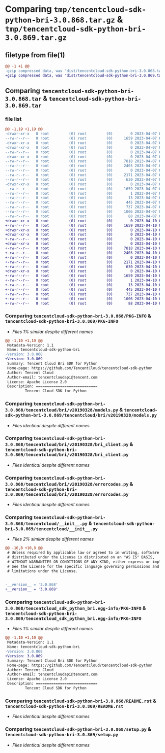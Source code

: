 # Comparing `tmp/tencentcloud-sdk-python-bri-3.0.868.tar.gz` & `tmp/tencentcloud-sdk-python-bri-3.0.869.tar.gz`

## filetype from file(1)

```diff
@@ -1 +1 @@
-gzip compressed data, was "dist/tencentcloud-sdk-python-bri-3.0.868.tar", last modified: Fri Apr  7 00:20:24 2023, max compression
+gzip compressed data, was "dist/tencentcloud-sdk-python-bri-3.0.869.tar", last modified: Mon Apr 10 02:56:05 2023, max compression
```

## Comparing `tencentcloud-sdk-python-bri-3.0.868.tar` & `tencentcloud-sdk-python-bri-3.0.869.tar`

### file list

```diff
@@ -1,19 +1,19 @@
-drwxr-xr-x   0 root         (0) root         (0)        0 2023-04-07 00:20:23.000000 tencentcloud-sdk-python-bri-3.0.868/
--rw-r--r--   0 root         (0) root         (0)     1659 2023-04-07 00:20:23.000000 tencentcloud-sdk-python-bri-3.0.868/PKG-INFO
-drwxr-xr-x   0 root         (0) root         (0)        0 2023-04-07 00:20:23.000000 tencentcloud-sdk-python-bri-3.0.868/tencentcloud/
-drwxr-xr-x   0 root         (0) root         (0)        0 2023-04-07 00:20:23.000000 tencentcloud-sdk-python-bri-3.0.868/tencentcloud/bri/
--rw-r--r--   0 root         (0) root         (0)        0 2023-04-07 00:20:23.000000 tencentcloud-sdk-python-bri-3.0.868/tencentcloud/bri/__init__.py
-drwxr-xr-x   0 root         (0) root         (0)        0 2023-04-07 00:20:23.000000 tencentcloud-sdk-python-bri-3.0.868/tencentcloud/bri/v20190328/
--rw-r--r--   0 root         (0) root         (0)     7818 2023-04-07 00:20:23.000000 tencentcloud-sdk-python-bri-3.0.868/tencentcloud/bri/v20190328/models.py
--rw-r--r--   0 root         (0) root         (0)     2403 2023-04-07 00:20:23.000000 tencentcloud-sdk-python-bri-3.0.868/tencentcloud/bri/v20190328/bri_client.py
--rw-r--r--   0 root         (0) root         (0)        0 2023-04-07 00:20:23.000000 tencentcloud-sdk-python-bri-3.0.868/tencentcloud/bri/v20190328/__init__.py
--rw-r--r--   0 root         (0) root         (0)     2171 2023-04-07 00:20:23.000000 tencentcloud-sdk-python-bri-3.0.868/tencentcloud/bri/v20190328/errorcodes.py
--rw-r--r--   0 root         (0) root         (0)      630 2023-04-07 00:20:23.000000 tencentcloud-sdk-python-bri-3.0.868/tencentcloud/__init__.py
-drwxr-xr-x   0 root         (0) root         (0)        0 2023-04-07 00:20:23.000000 tencentcloud-sdk-python-bri-3.0.868/tencentcloud_sdk_python_bri.egg-info/
--rw-r--r--   0 root         (0) root         (0)     1659 2023-04-07 00:20:23.000000 tencentcloud-sdk-python-bri-3.0.868/tencentcloud_sdk_python_bri.egg-info/PKG-INFO
--rw-r--r--   0 root         (0) root         (0)        1 2023-04-07 00:20:23.000000 tencentcloud-sdk-python-bri-3.0.868/tencentcloud_sdk_python_bri.egg-info/dependency_links.txt
--rw-r--r--   0 root         (0) root         (0)       13 2023-04-07 00:20:23.000000 tencentcloud-sdk-python-bri-3.0.868/tencentcloud_sdk_python_bri.egg-info/top_level.txt
--rw-r--r--   0 root         (0) root         (0)      445 2023-04-07 00:20:23.000000 tencentcloud-sdk-python-bri-3.0.868/tencentcloud_sdk_python_bri.egg-info/SOURCES.txt
--rw-r--r--   0 root         (0) root         (0)      737 2023-04-07 00:20:23.000000 tencentcloud-sdk-python-bri-3.0.868/README.rst
--rw-r--r--   0 root         (0) root         (0)     1006 2023-04-07 00:20:23.000000 tencentcloud-sdk-python-bri-3.0.868/setup.py
--rw-r--r--   0 root         (0) root         (0)       88 2023-04-07 00:20:23.000000 tencentcloud-sdk-python-bri-3.0.868/setup.cfg
+drwxr-xr-x   0 root         (0) root         (0)        0 2023-04-10 02:56:05.000000 tencentcloud-sdk-python-bri-3.0.869/
+-rw-r--r--   0 root         (0) root         (0)     1659 2023-04-10 02:56:05.000000 tencentcloud-sdk-python-bri-3.0.869/PKG-INFO
+drwxr-xr-x   0 root         (0) root         (0)        0 2023-04-10 02:56:05.000000 tencentcloud-sdk-python-bri-3.0.869/tencentcloud/
+drwxr-xr-x   0 root         (0) root         (0)        0 2023-04-10 02:56:05.000000 tencentcloud-sdk-python-bri-3.0.869/tencentcloud/bri/
+-rw-r--r--   0 root         (0) root         (0)        0 2023-04-10 02:56:05.000000 tencentcloud-sdk-python-bri-3.0.869/tencentcloud/bri/__init__.py
+drwxr-xr-x   0 root         (0) root         (0)        0 2023-04-10 02:56:05.000000 tencentcloud-sdk-python-bri-3.0.869/tencentcloud/bri/v20190328/
+-rw-r--r--   0 root         (0) root         (0)     7818 2023-04-10 02:56:05.000000 tencentcloud-sdk-python-bri-3.0.869/tencentcloud/bri/v20190328/models.py
+-rw-r--r--   0 root         (0) root         (0)     2403 2023-04-10 02:56:05.000000 tencentcloud-sdk-python-bri-3.0.869/tencentcloud/bri/v20190328/bri_client.py
+-rw-r--r--   0 root         (0) root         (0)        0 2023-04-10 02:56:05.000000 tencentcloud-sdk-python-bri-3.0.869/tencentcloud/bri/v20190328/__init__.py
+-rw-r--r--   0 root         (0) root         (0)     2171 2023-04-10 02:56:05.000000 tencentcloud-sdk-python-bri-3.0.869/tencentcloud/bri/v20190328/errorcodes.py
+-rw-r--r--   0 root         (0) root         (0)      630 2023-04-10 02:56:05.000000 tencentcloud-sdk-python-bri-3.0.869/tencentcloud/__init__.py
+drwxr-xr-x   0 root         (0) root         (0)        0 2023-04-10 02:56:05.000000 tencentcloud-sdk-python-bri-3.0.869/tencentcloud_sdk_python_bri.egg-info/
+-rw-r--r--   0 root         (0) root         (0)     1659 2023-04-10 02:56:05.000000 tencentcloud-sdk-python-bri-3.0.869/tencentcloud_sdk_python_bri.egg-info/PKG-INFO
+-rw-r--r--   0 root         (0) root         (0)        1 2023-04-10 02:56:05.000000 tencentcloud-sdk-python-bri-3.0.869/tencentcloud_sdk_python_bri.egg-info/dependency_links.txt
+-rw-r--r--   0 root         (0) root         (0)       13 2023-04-10 02:56:05.000000 tencentcloud-sdk-python-bri-3.0.869/tencentcloud_sdk_python_bri.egg-info/top_level.txt
+-rw-r--r--   0 root         (0) root         (0)      445 2023-04-10 02:56:05.000000 tencentcloud-sdk-python-bri-3.0.869/tencentcloud_sdk_python_bri.egg-info/SOURCES.txt
+-rw-r--r--   0 root         (0) root         (0)      737 2023-04-10 02:56:05.000000 tencentcloud-sdk-python-bri-3.0.869/README.rst
+-rw-r--r--   0 root         (0) root         (0)     1006 2023-04-10 02:56:05.000000 tencentcloud-sdk-python-bri-3.0.869/setup.py
+-rw-r--r--   0 root         (0) root         (0)       88 2023-04-10 02:56:05.000000 tencentcloud-sdk-python-bri-3.0.869/setup.cfg
```

### Comparing `tencentcloud-sdk-python-bri-3.0.868/PKG-INFO` & `tencentcloud-sdk-python-bri-3.0.869/PKG-INFO`

 * *Files 1% similar despite different names*

```diff
@@ -1,10 +1,10 @@
 Metadata-Version: 1.1
 Name: tencentcloud-sdk-python-bri
-Version: 3.0.868
+Version: 3.0.869
 Summary: Tencent Cloud Bri SDK for Python
 Home-page: https://github.com/TencentCloud/tencentcloud-sdk-python
 Author: Tencent Cloud
 Author-email: tencentcloudapi@tencent.com
 License: Apache License 2.0
 Description: ============================
         Tencent Cloud SDK for Python
```

### Comparing `tencentcloud-sdk-python-bri-3.0.868/tencentcloud/bri/v20190328/models.py` & `tencentcloud-sdk-python-bri-3.0.869/tencentcloud/bri/v20190328/models.py`

 * *Files identical despite different names*

### Comparing `tencentcloud-sdk-python-bri-3.0.868/tencentcloud/bri/v20190328/bri_client.py` & `tencentcloud-sdk-python-bri-3.0.869/tencentcloud/bri/v20190328/bri_client.py`

 * *Files identical despite different names*

### Comparing `tencentcloud-sdk-python-bri-3.0.868/tencentcloud/bri/v20190328/errorcodes.py` & `tencentcloud-sdk-python-bri-3.0.869/tencentcloud/bri/v20190328/errorcodes.py`

 * *Files identical despite different names*

### Comparing `tencentcloud-sdk-python-bri-3.0.868/tencentcloud/__init__.py` & `tencentcloud-sdk-python-bri-3.0.869/tencentcloud/__init__.py`

 * *Files 2% similar despite different names*

```diff
@@ -10,8 +10,8 @@
 # Unless required by applicable law or agreed to in writing, software
 # distributed under the License is distributed on an "AS IS" BASIS,
 # WITHOUT WARRANTIES OR CONDITIONS OF ANY KIND, either express or implied.
 # See the License for the specific language governing permissions and
 # limitations under the License.
 
 
-__version__ = '3.0.868'
+__version__ = '3.0.869'
```

### Comparing `tencentcloud-sdk-python-bri-3.0.868/tencentcloud_sdk_python_bri.egg-info/PKG-INFO` & `tencentcloud-sdk-python-bri-3.0.869/tencentcloud_sdk_python_bri.egg-info/PKG-INFO`

 * *Files 1% similar despite different names*

```diff
@@ -1,10 +1,10 @@
 Metadata-Version: 1.1
 Name: tencentcloud-sdk-python-bri
-Version: 3.0.868
+Version: 3.0.869
 Summary: Tencent Cloud Bri SDK for Python
 Home-page: https://github.com/TencentCloud/tencentcloud-sdk-python
 Author: Tencent Cloud
 Author-email: tencentcloudapi@tencent.com
 License: Apache License 2.0
 Description: ============================
         Tencent Cloud SDK for Python
```

### Comparing `tencentcloud-sdk-python-bri-3.0.868/README.rst` & `tencentcloud-sdk-python-bri-3.0.869/README.rst`

 * *Files identical despite different names*

### Comparing `tencentcloud-sdk-python-bri-3.0.868/setup.py` & `tencentcloud-sdk-python-bri-3.0.869/setup.py`

 * *Files identical despite different names*

